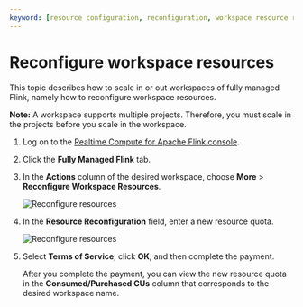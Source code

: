 ```yaml
---
keyword: [resource configuration, reconfiguration, workspace resource reconfiguration]
---
```


# Reconfigure workspace resources

This topic describes how to scale in or out workspaces of fully managed Flink, namely how to reconfigure workspace resources.

**Note:** A workspace supports multiple projects. Therefore, you must scale in the projects before you scale in the workspace.

1.  Log on to the [Realtime Compute for Apache Flink console](https://realtime-compute.console.aliyun.com/regions/cn-shanghai).

2.  Click the **Fully Managed Flink** tab.

3.  In the **Actions** column of the desired workspace, choose **More** \> **Reconfigure Workspace Resources**.

    ![Reconfigure resources](https://static-aliyun-doc.oss-accelerate.aliyuncs.com/assets/img/en-US/3753484161/p110446.png)

4.  In the **Resource Reconfiguration** field, enter a new resource quota.

    ![Reconfigure resources](https://static-aliyun-doc.oss-accelerate.aliyuncs.com/assets/img/en-US/3753484161/p110448.png)

5.  Select **Terms of Service**, click **OK**, and then complete the payment.

    After you complete the payment, you can view the new resource quota in the **Consumed/Purchased CUs** column that corresponds to the desired workspace name.


